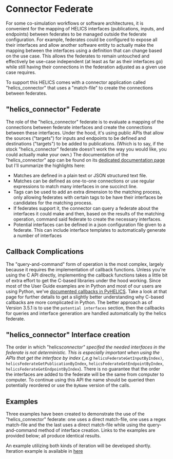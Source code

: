 # Connector Federate

For some co-simulation workflows or software architectures, it is convenient for the mapping of HELICS interfaces (publications, inputs, and endpoints) between federates to be managed outside the federate configuration. For example, federates could be configured to expose all their interfaces and allow another software entity to actually make the mapping between the interfaces using a definition that can change based on the use case. This allows the federates to remain untouched and effectively be use-case independent (at least as far as their interfaces go) while still having their connections in the federation adjusted as a given use case requires.

To support this HELICS comes with a connector application called "helics_connector" that uses a "match-file" to create the connections between federates.

## "helics_connector" Federate

The role of the "helics_connector" federate is to evaluate a mapping of the connections between federate interfaces and create the connections between these interfaces. Under the hood, it's using public APIs that allow the sources ("targets") for inputs and endpoints to be defined and destinations ("targets") to be added to publications. (Which is to say, if the stock "helics_connector" federate doesn't work the way you would like, you could actually make your own.) The documentation of the "helics_connector" app can be found on its [dedicated documentation page](https://docs.helics.org/en/latest/references/apps/Connector.html) but I'll summarize the highlights here:

- Matches are defined in a plain text or JSON structured text file.
- Matches can be defined as one-to-one connections or use regular expressions to match many interfaces in one succinct line.
- Tags can be used to add an extra dimension to the matching process, only allowing federates with certain tags to be have their interfaces be candidates for the matching process.
- If federates support it, the connector can query a federate about the interfaces it could make and then, based on the results of the matching operation, command said federate to create the necessary interfaces.
- Potential interfaces can be defined in a json configuration file given to a federate.  This can include interface templates to automatically generate a number of interfaces 

## Callback Complications

The "query-and-command" form of operation is the most complex, largely because it requires the implementation of callback functions. Unless you're using the C API directly, implementing the callback functions takes a little bit of extra effort to get the C-based libraries under the hood working. Since most of the User Guide examples are in Python and most of our users are using Python, we've [documented callbacks in PyHELICS](TODO). Take a look at that page for further details to get a slightly better understanding why C-based callbacks are more complicated in Python.  The better approach as of Version 3.5.1 is to use the `potential interfaces` section, then the callbacks for queries and interface generation are handled automatically by the helics federate.  

## "helics_connector" Interface creation

The order in which "helics*connector" specifed the needed interfaces in the federate is not deterministic. This is especially important when using the APIs that get the interface by index (\_e.g* `helicsFederateGetInputByIndex)`, `helicsFederateGetPublicationByIndex`, `helicsFederateGetEndpointByIndex`, `helicsFederateGetEndpointByIndex`). There is no guarantee that the order the interfaces are added to the federate will be the same from computer to computer. To continue using this API the name should be queried then potentially reordered or use the `ByName` version of the calls.

## Examples

Three examples have been created to demonstrate the use of the "helics_connector" federate: one uses a direct match-file, one uses a regex match-file and the the last uses a direct match-file while using the query-and-command method of interface creation. Links to the examples are provided below; all produce identical results.

An example utilizing both kinds of iteration will be developed shortly.  Iteration example is available in [here](../examples/advanced_examples/advanced_iteration.md)
